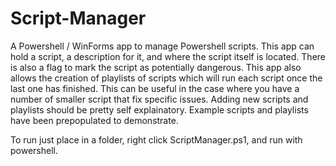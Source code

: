 # Script-Manager
A Powershell / WinForms app to manage Powershell scripts. This app can hold a script, a description for it, and where the script itself is located. There is also a flag to mark the script as potentially dangerous. This app also allows the creation of playlists of scripts which will run each script once the last one has finished. This can be useful in the case where you have a number of smaller script that fix specific issues. Adding new scripts and playlists should be pretty self explainatory. Example scripts and playlists have been prepopulated to demonstrate.

To run just place in a folder, right click ScriptManager.ps1, and run with powershell.